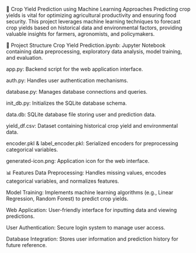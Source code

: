 🌾 Crop Yield Prediction using Machine Learning Approaches
Predicting crop yields is vital for optimizing agricultural productivity and ensuring food security. This project leverages machine learning techniques to forecast crop yields based on historical data and environmental factors, providing valuable insights for farmers, agronomists, and policymakers.

📂 Project Structure
Crop Yield Prediction.ipynb: Jupyter Notebook containing data preprocessing, exploratory data analysis, model training, and evaluation.

app.py: Backend script for the web application interface.

auth.py: Handles user authentication mechanisms.

database.py: Manages database connections and queries.

init_db.py: Initializes the SQLite database schema.

data.db: SQLite database file storing user and prediction data.

yield_df.csv: Dataset containing historical crop yield and environmental data.

encoder.pkl & label_encoder.pkl: Serialized encoders for preprocessing categorical variables.

generated-icon.png: Application icon for the web interface.

📊 Features
Data Preprocessing: Handles missing values, encodes categorical variables, and normalizes features.

Model Training: Implements machine learning algorithms (e.g., Linear Regression, Random Forest) to predict crop yields.

Web Application: User-friendly interface for inputting data and viewing predictions.

User Authentication: Secure login system to manage user access.

Database Integration: Stores user information and prediction history for future reference.
